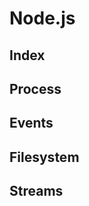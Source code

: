 <!-- omit in toc -->
# Node.js

<!-- omit in toc -->
## Index

## Process

## Events

## Filesystem

## Streams
